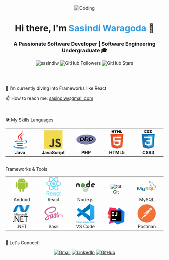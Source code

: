 <div align="center"> <img src="https://media.giphy.com/media/W5eoZHPpUx9sapR0eu/giphy.gif" width="120px" alt="Coding" /> </div> <h1 align="center">Hi there, I'm <span style="color:#3498db;">Sasindi Waragoda</span> 👋</h1> <h3 align="center">A Passionate Software Developer | Software Engineering Undergraduate 🎓</h3> <p align="center"> <img src="https://komarev.com/ghpvc/?username=sasindiw&label=Profile%20views&color=0e75b6&style=flat" alt="sasindiw" /> <img src="https://img.shields.io/github/followers/sasindiw?label=Followers&style=social" alt="GitHub Followers"/> <img src="https://img.shields.io/github/stars/sasindiw?style=social" alt="GitHub Stars"/> </p> <div align="center"> <img src="https://media.giphy.com/media/W5eoZHPpUx9sapR0eu/giphy.gif" width="100%" height="2px" /> </div>

<br>

🌱 I’m currently diving into Frameworks like React 

📫 How to reach me: sasindiw@gmail.com

<br>
<p align="left">
</p>

🛠️ My Skills
Languages
<div align="center"> <table> <tr> <td align="center" width="140"> <img src="https://raw.githubusercontent.com/devicons/devicon/master/icons/java/java-original.svg" alt="Java" width="60" height="60"/> <br><strong>Java</strong> </td> <td align="center" width="140"> <img src="https://raw.githubusercontent.com/devicons/devicon/master/icons/javascript/javascript-original.svg" alt="JavaScript" width="60" height="60"/> <br><strong>JavaScript</strong> </td> <td align="center" width="140"> <img src="https://raw.githubusercontent.com/devicons/devicon/master/icons/php/php-original.svg" alt="PHP" width="60" height="60"/> <br><strong>PHP</strong> </td> <td align="center" width="140"> <img src="https://raw.githubusercontent.com/devicons/devicon/master/icons/html5/html5-original-wordmark.svg" alt="HTML5" width="60" height="60"/> <br><strong>HTML5</strong> </td> <td align="center" width="140"> <img src="https://raw.githubusercontent.com/devicons/devicon/master/icons/css3/css3-original-wordmark.svg" alt="CSS3" width="60" height="60"/> <br><strong>CSS3</strong> </td> </tr> </table> </div>
<br>
Frameworks & Tools
<div align="center"> <table> <tr> <td align="center" width="120"> <img src="https://raw.githubusercontent.com/devicons/devicon/master/icons/android/android-original-wordmark.svg" alt="Android" width="60" height="60"/> <br>Android </td> <td align="center" width="120"> <img src="https://raw.githubusercontent.com/devicons/devicon/master/icons/react/react-original-wordmark.svg" alt="React" width="60" height="60"/> <br>React </td> <td align="center" width="120"> <img src="https://raw.githubusercontent.com/devicons/devicon/master/icons/nodejs/nodejs-original-wordmark.svg" alt="Node.js" width="60" height="60"/> <br>Node.js </td> <td align="center" width="120"> <img src="https://www.vectorlogo.zone/logos/git-scm/git-scm-icon.svg" alt="Git" width="60" height="60"/> <br>Git </td> <td align="center" width="120"> <img src="https://raw.githubusercontent.com/devicons/devicon/master/icons/mysql/mysql-original-wordmark.svg" alt="MySQL" width="60" height="60"/> <br>MySQL </td> </tr> <tr> <td align="center" width="120"> <img src="https://raw.githubusercontent.com/devicons/devicon/master/icons/dot-net/dot-net-original-wordmark.svg" alt=".NET" width="60" height="60"/> <br>.NET </td> <td align="center" width="120"> <img src="https://raw.githubusercontent.com/devicons/devicon/master/icons/sass/sass-original.svg" alt="Sass" width="60" height="60"/> <br>Sass </td> <td align="center" width="120"> <img src="https://raw.githubusercontent.com/devicons/devicon/master/icons/vscode/vscode-original-wordmark.svg" alt="VS Code" width="60" height="60"/> <br>VS Code </td> <td align="center" width="120"> <img <img src="https://raw.githubusercontent.com/devicons/devicon/master/icons/intellij/intellij-original.svg" alt="IntelliJ" width="60" height="60"/>
 <td align="center" width="120"> <img src="https://raw.githubusercontent.com/devicons/devicon/master/icons/postman/postman-original.svg" alt="Postman" width="60" height="60"/> <br>Postman </td> </tr> </table> </div>

<br>
💬 Let's Connect!
<p align="center"> 
  <a href="mailto:sasindiw@gmail.com"><img src="https://img.icons8.com/fluent/48/000000/gmail.png" alt="Gmail"/></a> 
  <a href="https://www.linkedin.com/in/sasindi-waragoda"><img src="https://img.icons8.com/fluent/48/000000/linkedin.png" alt="LinkedIn"/></a> 
  <a href="https://github.com/sasindiw"><img src="https://img.icons8.com/fluent/48/000000/github.png" alt="GitHub"/></a> 
</p> 
<div align="center"> 
  <img src="https://media.giphy.com/media/W5eoZHPpUx9sapR0eu/giphy.gif" width="100%" height="2px" /> 
</div>



